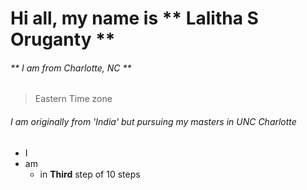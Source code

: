 # Hi all, my name is ** Lalitha S Oruganty **
###### ** I am from _Charlotte, NC_ **
>Eastern Time zone
###### I am originally from 'India' but pursuing my masters in *UNC Charlotte*
* I 
 * am
   * in **Third** step of 10 steps
   
